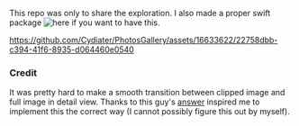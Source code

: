 This repo was only to share the exploration. I also made a proper swift package ![here](https://github.com/Cydiater/ZoomableDetailView) if you want to have this.

https://github.com/Cydiater/PhotosGallery/assets/16633622/22758dbb-c394-41f6-8935-d064460e0540

### Credit

It was pretty hard to make a smooth transition between clipped image and full image in detail view. Thanks to this guy's [answer](https://stackoverflow.com/questions/78159362/in-swift-how-can-i-matchedgeometryeffect-for-a-clipped-image-without-it-glitc) inspired me to implement this the correct way (I cannot possibly figure this out by myself). 
